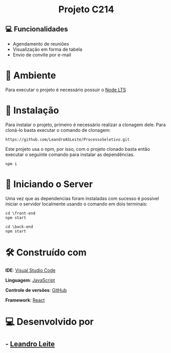 <h1 align="center">Projeto C214</h1> 

## 💻 Funcionalidades
- Agendamento de reuniões
- Visualização em forma de tabela
- Envio de convite por e-mail

# 🌳 Ambiente
Para executar o projeto é necessário possuir o [Node LTS](https://nodejs.org/en/download/)

# 🔧 Instalação
Para instalar o projeto, primeiro é necessário realizar a clonagem dele. Para cloná-lo basta executar o comando de clonagem:
```
https://github.com/LeandroASLeite/ProcessoSeletivo.git
```

Este projeto usa o npm, por isso, com o projeto clonado basta então executar o seguinte comando para instalar as dependências.
```
npm i
```

# 🚀 Iniciando o Server
Uma vez que as dependencias foram instaladas com sucesso é possível iniciar o servidor localmente usando o comando em dois terminais:
```
cd \front-end
npm start

cd \back-end
npm start
```


# 🛠️ Construído com

**IDE**: [Visual Studio Code](https://code.visualstudio.com/)

**Linguagem**: [JavaScript](https://legacy.reactjs.org)

**Controle de versões**: [GitHub](https://github.com/)

**Framework**: [React](https://legacy.reactjs.org)

# 💻 Desenvolvido por
## - [Leandro Leite](https://github.com/LeandroASLeite)


